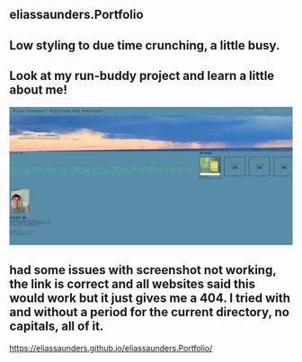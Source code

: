 ## eliassaunders.Portfolio

## Low styling to due time crunching, a little busy. 

## Look at my run-buddy project and learn a little about me! 

![Screenshot](/assets/images/Capture.PNG)

## had some issues with screenshot not working, the link is correct and all websites said this would work but it just gives me a 404. I tried with and without a period for the current directory, no capitals, all of it. 

https://eliassaunders.github.io/eliassaunders.Portfolio/
